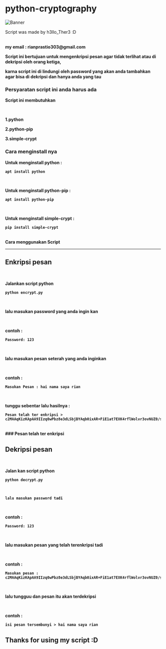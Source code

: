 # python-cryptography

![Banner](https://wp.technologyreview.com/wp-content/uploads/2019/07/quantumexplainer3.2-01-10.jpg)

<p>Script was made by h3llo_Ther3 :D</p>
<br>
<b>my email : rianprastio303@gmail.com<b>
<br>

<p> Script ini bertujuan untuk mengenkripsi pesan agar tidak terlihat atau di dekripsi oleh orang ketiga,</p> 

<p>karna script ini di lindungi oleh password yang akan anda tambahkan agar bisa di dekripsi dan hanya anda yang tau</p>

### Persyaratan script ini anda harus ada

<p><b>Script ini membutuhkan</b></p>
<br>
<p>1.python</p>
<p>2.python-pip</p>
<p>3.simple-crypt</p>

### Cara menginstall nya
<p>Untuk menginstall python : </p>
    
    apt install python
<br>
<p>Untuk menginstall python-pip : </p>
  
    apt install python-pip
<br>
<p>Untuk menginstall simple-crypt : </p>
    
    pip install simple-crypt
<br>

</h1> Cara menggunakan Script</h1>
<hr>

<h2> Enkripsi pesan </h2>
<br>
<p>Jalankan script python</p>
    
    python encrypt.py
<br>
<p>lalu masukan password yang anda ingin kan</p>
<br>
<p>contoh : </p>
    
    Password: 123
<br>
<p>lalu masukan pesan seterah yang anda inginkan</p>
<br>
<p>contoh : </p>

    Masukan Pesan : hai nama saya rian
<br>
<p>tunggu sebentar lalu hasilnya : </p>

    Pesan telah ter enkripsi > c2MAAqKizKApAA9IIzq0wPbz8e3dLSbjBYAqb0ixAR+FiE1at7EXK4rflWolvr3ovNUZ0/sgM/RBQXEkKQfK6F8H9CbLPIDPGNjK00yx/FxWJMwT0Pw=
<br>
### Pesan telah ter enkripsi

## Dekripsi pesan
<br>
<p>Jalan kan script python</p>
    
    python decrypt.py
<br>

    lalu masukan password tadi
<br>
<p>contoh : </p>
    
    Password: 123
<br>
<p><b>lalu masukan pesan yang telah terenkripsi tadi</b></p>
<br>
<p>contoh : </p>

    Masukan pesan : c2MAAqKizKApAA9IIzq0wPbz8e3dLSbjBYAqb0ixAR+FiE1at7EXK4rflWolvr3ovNUZ0/sgM/RBQXEkKQfK6F8H9CbLPIDPGNjK00yx/FxWJMwT0Pw=
<br>
<p>lalu tungguu dan pesan itu akan terdekripsi</p>
<br>
<p>contoh : </p>
    
    isi pesan tersembunyi > hai nama saya rian

## Thanks for using my script :D
